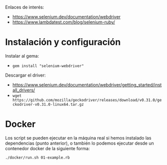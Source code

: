 
Enlaces de interés:
* https://www.selenium.dev/documentation/webdriver
* https://www.lambdatest.com/blog/selenium-ruby/

# Instalación y configuración

Instalar al gema:
* `gem install "selenium-webdriver"`

Descargar el driver:
* https://www.selenium.dev/documentation/webdriver/getting_started/install_drivers/
* `wget https://github.com/mozilla/geckodriver/releases/download/v0.31.0/geckodriver-v0.31.0-linux64.tar.gz`

# Docker 

Los script se pueden ejecutar en la máquina real si hemos instalado las dependencias (punto anterior), o
también lo podemos ejecutar desde un contenedor docker de la siguiente forma:

```bash
./docker/run.sh 01-example.rb
```

